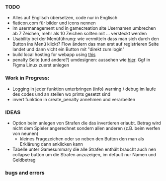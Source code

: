 ### TODO

- Alles auf Englisch übersetzen, code nur in Englisch
- flaticon.com für bilder und icons nennen
- im usermanagement und in gamecreation site Usernamen umbrechen ab 7 Zeichen, mehr als 10 Zeichen sollten mit ... versteckt werden
- Usability bei der Menüführung: wie vermitteln dass man sich durch den Button ins Menü klickt? Flow ändern das man erst auf registrieren Seite landet und dann vlcht ein Button mit "direkt zum login"
- build local hosting for webapp using [this](https://www.instructables.com/Using-a-Raspberry-PI-Zero-W-As-an-Access-Point-and/)
- penalty Seite (und andere?) umdesignen: aussehen wie [hier](https://www.rockanutrition.de/pages/kalorienrechner-app#/step2). Ggf in Figma Linux zuerst anlegen

### Work in Progress:

- Logging in jeder funktion unterbringen (info) warning / debug im laufe des codes und an stellen wo prints gesetzt sind
- invert funktion in create_penalty annehmen und verarbeiten

### IDEAS

- Option beim anlegen von Strafen die das invertieren erlaubt. Betrag wird nicht dem Spieler angerechnet sondern allen anderen (z.B. beim werfen von neunen)
  - kleines Fragezeichen oder so neben den Button den man als Erklärung dann anklicken kann
- Tabelle unter Gamesummary die alle Strafen enthält braucht auch nen collapse button um die Strafen anzuzeigen, im default nur Namen und Geldbetrag

### bugs and errors
